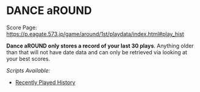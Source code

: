 # DANCE aROUND

Score Page: https://p.eagate.573.jp/game/around/1st/playdata/index.html#play_hist

**Dance aROUND only stores a record of your last 30 plays**. Anything older than that will not have date data and can only be retrieved via looking at your best scores.

*Scripts Available:*
- [Recently Played History](./dancearound_play_history.user.js)